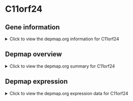 <h1>C11orf24</h1>

<h2>Gene information</h2>
<details>
  <summary>Click to view the depmap.org information for C11orf24</summary>
  <iframe src="https://depmap.org/portal/gene/C11orf24?tab=about" style="border:none;width:100%;height:800px"></iframe>
</details>

<h2>Depmap overview</h2>
<details>
  <summary>Click to view the depmap.org summary for C11orf24</summary>
  <iframe src="https://depmap.org/portal/gene/C11orf24?tab=overview" style="border:none;width:100%;height:800px"></iframe>
</details>

<h2>Depmap expression</h2>
<details>
  <summary>Click to view the depmap.org expression data for C11orf24</summary>
  <iframe src="https://depmap.org/portal/gene/C11orf24?tab=characterization" style="border:none;width:100%;height:800px"></iframe>
</details>


<!--
<h2>Reactome Pathway diagram</h2>
<details>
  <summary>Click to view Reactome pathway for C11orf24</summary>
  PNAME
</details>
-->


